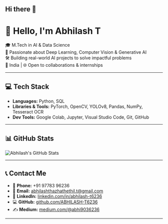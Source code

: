 ## Hi there 👋

# 👋 Hello, I'm Abhilash T

🎓 M.Tech in AI & Data Science  
🧠 Passionate about Deep Learning, Computer Vision & Generative AI  
🛠 Building real-world AI projects to solve impactful problems  
📍 India | 🌐 Open to collaborations & internships

---

## 💻 Tech Stack
- **Languages:** Python, SQL  
- **Libraries & Tools:** PyTorch, OpenCV, YOLOv8, Pandas, NumPy, Tesseract OCR  
- **Dev Tools:** Google Colab, Jupyter, Visual Studio Code, Git, GitHub

---

## 📊 GitHub Stats
![Abhilash's GitHub Stats](https://github-readme-stats.vercel.app/api?username=ABHILASH-T6236&show_icons=true&theme=tokyonight)

---

## 📞 Contact Me

- 📱 **Phone:** +91 97783 96236  
- 📧 **Email:** [abhilashthazhathethil.t@gmail.com](mailto:abhilashthazhathethil.t@gmail.com)  
- 🔗 **LinkedIn:** [linkedin.com/in/abhilash-t6236](https://www.linkedin.com/in/abhilash-t6236)  
- 💻 **GitHub:** [github.com/ABHILASH-T6236](https://github.com/ABHILASH-T6236)  
- ✍️ **Medium:** [medium.com/@abhi9036236](https://medium.com/@abhi9036236)

---


<!--
**ABHILASH-T6236/ABHILASH-T6236** is a ✨ _special_ ✨ repository because its `README.md` (this file) appears on your GitHub profile.

Here are some ideas to get you started:

- 🔭 I’m currently working on ...
- 🌱 I’m currently learning ...
- 👯 I’m looking to collaborate on ...
- 🤔 I’m looking for help with ...
- 💬 Ask me about ...
- 📫 How to reach me: ...
- 😄 Pronouns: ...
- ⚡ Fun fact: ...
-->

